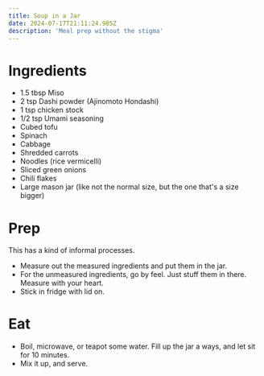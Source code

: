 ```yaml
---
title: Soup in a Jar
date: 2024-07-17T21:11:24.985Z
description: 'Meal prep without the stigma'
---
```


# Ingredients
- 1.5 tbsp Miso
- 2 tsp Dashi powder (Ajinomoto Hondashi)
- 1 tsp chicken stock
- 1/2 tsp Umami seasoning
- Cubed tofu
- Spinach
- Cabbage
- Shredded carrots
- Noodles (rice vermicelli)
- Sliced green onions
- Chili flakes
- Large mason jar (like not the normal size, but the one that's a size bigger)

# Prep
This has a kind of informal processes. 
- Measure out the measured ingredients and put them in the jar. 
- For the unmeasured ingredients, go by feel. Just stuff them in there. Measure with your heart. 
- Stick in fridge with lid on. 

# Eat
- Boil, microwave, or teapot some water. Fill up the jar a ways, and let sit for 10 minutes. 
- Mix it up, and serve. 